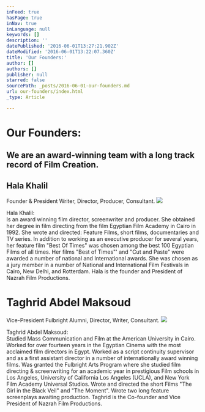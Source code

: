 ```yaml
---
inFeed: true
hasPage: true
inNav: true
inLanguage: null
keywords: []
description: ''
datePublished: '2016-06-01T13:27:21.902Z'
dateModified: '2016-06-01T13:22:07.360Z'
title: 'Our Founders:'
author: []
authors: []
publisher: null
starred: false
sourcePath: _posts/2016-06-01-our-founders.md
url: our-founders/index.html
_type: Article

---
```

# Our Founders:

## We are an award-winning team with a long track record of Film Creation.

## Hala Khalil

Founder & President Writer, Director, Producer, Consultant.
![](https://the-grid-user-content.s3-us-west-2.amazonaws.com/3303eff9-d51d-4908-a975-0bee344c87cd.jpg)

Hala Khalil:  
Is an award winning film director, screenwriter and producer. She obtained her degree in film directing from the film Egyptian Film Academy in Cairo in 1992\. She wrote and directed: Feature Films, short films, documentaries and TV series. In addition to working as an executive producer for several years, her feature film "Best Of Times" was chosen among the best 100 Egyptian Films of all times. Her films "Best of Times"' and "Cut and Paste" were awarded a number of national and International awards. She was chosen as a jury member in a number of National and International Film Festivals in Cairo, New Delhi, and Rotterdam. Hala is the founder and President of Nazrah Film Productions.

# Taghrid Abdel Maksoud

Vice-President Fulbright Alumni, Director, Writer, Consultant.
![](https://the-grid-user-content.s3-us-west-2.amazonaws.com/bf18b0c0-c596-4713-8982-c8782f3f8edf.jpg)

Taghrid Abdel Maksoud:  
Studied Mass Communication and Film at the American University in Cairo. Worked for over fourteen years in the Egyptian Cinema with the most acclaimed film directors in Egypt. Worked as a script continuity supervisor and as a first assistant director in a number of internationally award winning films. Was granted the Fulbright Arts Program where she studied film directing & screenwriting for an academic year in prestigious Film schools in Los Angeles, University of California Los Angeles (UCLA), and New York Film Academy Universal Studios. Wrote and directed the short Films "The Girl in the Black Veil" and "The Moment". Wrote two long feature screenplays awaiting production. Taghrid is the Co-founder and Vice President of Nazrah Film Productions.